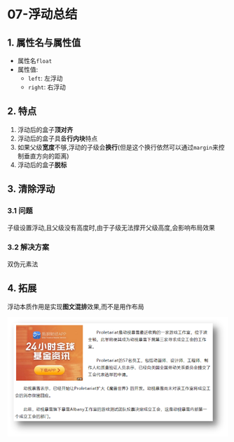 # 07-浮动总结

## 1. 属性名与属性值

- 属性名`float`
- 属性值:
  - `left`: 左浮动
  - `right`: 右浮动

## 2. 特点

1. 浮动后的盒子**顶对齐**
2. 浮动后的盒子具备**行内块**特点
3. 如果父级**宽度**不够,浮动的子级会**换行**(但是这个换行依然可以通过`margin`来控制垂直方向的距离)
4. 浮动后的盒子**脱标**

## 3. 清除浮动

### 3.1 问题

子级设置浮动,且父级没有高度时,由于子级无法撑开父级高度,会影响布局效果

### 3.2 解决方案

双伪元素法

## 4. 拓展

浮动本质作用是实现**图文混排**效果,而不是用作布局

![效果图](./img/效果图.png)